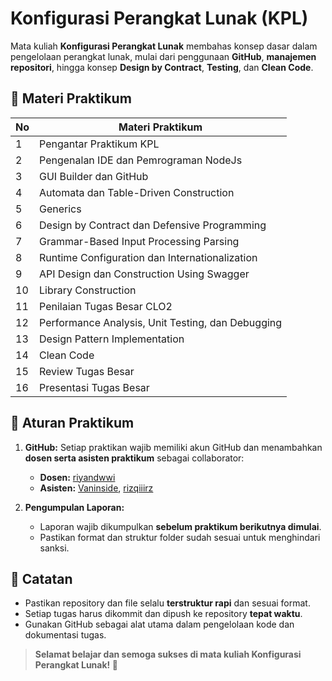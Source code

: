 # Konfigurasi Perangkat Lunak (KPL)

Mata kuliah **Konfigurasi Perangkat Lunak** membahas konsep dasar dalam pengelolaan perangkat lunak, mulai dari penggunaan **GitHub**, **manajemen repositori**, hingga konsep **Design by Contract**, **Testing**, dan **Clean Code**. 


## 🔹 Materi Praktikum
| No | Materi Praktikum |
|----|-----------------|
| 1  | Pengantar Praktikum KPL |
| 2  | Pengenalan IDE dan Pemrograman NodeJs |
| 3  | GUI Builder dan GitHub |
| 4  | Automata dan Table-Driven Construction |
| 5  | Generics |
| 6  | Design by Contract dan Defensive Programming |
| 7  | Grammar-Based Input Processing Parsing |
| 8  | Runtime Configuration dan Internationalization |
| 9  | API Design dan Construction Using Swagger |
| 10 | Library Construction |
| 11 | Penilaian Tugas Besar CLO2 |
| 12 | Performance Analysis, Unit Testing, dan Debugging |
| 13 | Design Pattern Implementation |
| 14 | Clean Code |
| 15 | Review Tugas Besar |
| 16 | Presentasi Tugas Besar |

## 🎯 Aturan Praktikum
1. **GitHub:** Setiap praktikan wajib memiliki akun GitHub dan menambahkan **dosen serta asisten praktikum** sebagai collaborator:
   - **Dosen:** [riyandwwi](https://github.com/riyandwwi)  
   - **Asisten:** [Vaninside](https://github.com/Vaninside), [rizqiiirz](https://github.com/rizqiiirz)
   
2. **Pengumpulan Laporan:**  
   - Laporan wajib dikumpulkan **sebelum praktikum berikutnya dimulai**.
   - Pastikan format dan struktur folder sudah sesuai untuk menghindari sanksi.  

## 📢 Catatan
- Pastikan repository dan file selalu **terstruktur rapi** dan sesuai format.
- Setiap tugas harus dikommit dan dipush ke repository **tepat waktu**.
- Gunakan GitHub sebagai alat utama dalam pengelolaan kode dan dokumentasi tugas.

> **Selamat belajar dan semoga sukses di mata kuliah Konfigurasi Perangkat Lunak! 🚀**
